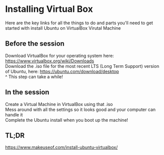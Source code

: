 # Installing Virtual Box

Here are the key links for all the things to do and parts you'll need to get started with install Ubuntu on VirtualBox Virutal Machine

## Before the session
Download VirtualBox for your operating system here: https://www.virtualbox.org/wiki/Downloads  
Download the .iso file for the most recent LTS (Long Term Support) version of Ubuntu, here: https://ubuntu.com/download/desktop  
^ This step can take a while! 

## In the session
Create a Virtual Machine in VirtualBox using that .iso  
Mess around with all the settings so it looks good and your computer can handle it  
Complete the Ubuntu install when you boot up the machine!


## TL;DR
https://www.makeuseof.com/install-ubuntu-virtualbox/  
